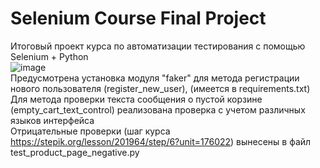 # Selenium Course Final Project
Итоговый проект курса по автоматизации тестирования с помощью Selenium + Python  
![image](https://i.giphy.com/media/SSM6HdOicCahnOZ5hM/200w.webp)    
Предусмотрена установка модуля "faker" для метода регистрации нового пользователя (register_new_user), (имеется в requirements.txt)  
Для метода проверки текста сообщения о пустой корзине (empty_cart_text_control) реализована проверка с учетом различных языков интерфейса  
Отрицательные проверки (шаг курса https://stepik.org/lesson/201964/step/6?unit=176022) вынесены в файл test_product_page_negative.py


